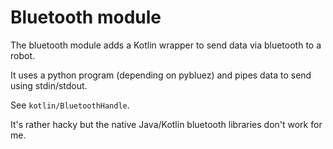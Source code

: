 
# Bluetooth module

The bluetooth module adds a Kotlin wrapper to send data via bluetooth to a
robot.

It uses a python program (depending on pybluez) and pipes data to send using
stdin/stdout.

See `kotlin/BluetoothHandle`.

It's rather hacky but the native Java/Kotlin bluetooth libraries don't work
for me.
